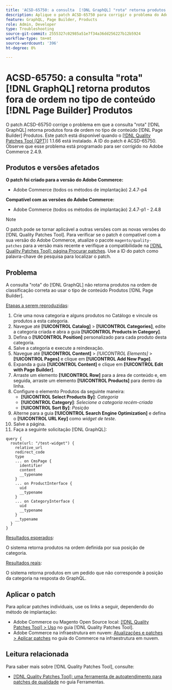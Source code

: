 ```yaml
---
title: 'ACSD-65750: a consulta  [!DNL GraphQL] "rota" retorna produtos fora de ordem no tipo de conteúdo  [!DNL Page Builder]  Produtos'
description: Aplique o patch ACSD-65750 para corrigir o problema do Adobe Commerce em que a consulta de "rota" do GraphQL retorna produtos fora de ordem no  [!DNL Page Builder] tipo de conteúdo Produtos.
feature: GraphQL, Page Builder, Products
role: Admin, Developer
type: Troubleshooting
source-git-commit: 2555327c02985a51e7f34a36dd256227b12b5924
workflow-type: tm+mt
source-wordcount: '396'
ht-degree: 0%

---
```



# ACSD-65750: a consulta &quot;rota&quot; [!DNL GraphQL] retorna produtos fora de ordem no tipo de conteúdo [!DNL Page Builder] Produtos

O patch ACSD-65750 corrige o problema em que a consulta &quot;rota&quot; [!DNL GraphQL] retorna produtos fora de ordem no tipo de conteúdo [!DNL Page Builder] Produtos. Este patch está disponível quando o [[!DNL Quality Patches Tool (QPT)]](/help/tools/quality-patches-tool/quality-patches-tool-to-self-serve-quality-patches.md) 1.1.66 está instalado. A ID do patch é ACSD-65750. Observe que esse problema está programado para ser corrigido no Adobe Commerce 2.4.9.

## Produtos e versões afetados

**O patch foi criado para a versão do Adobe Commerce:**

* Adobe Commerce (todos os métodos de implantação) 2.4.7-p4

**Compatível com as versões do Adobe Commerce:**

* Adobe Commerce (todos os métodos de implantação) 2.4.7-p1 - 2.4.8

>[!NOTE]
>
>O patch pode se tornar aplicável a outras versões com as novas versões do [!DNL Quality Patches Tool]. Para verificar se o patch é compatível com a sua versão do Adobe Commerce, atualize o pacote `magento/quality-patches` para a versão mais recente e verifique a compatibilidade na [[!DNL Quality Patches Tool]: página Procurar patches](https://experienceleague.adobe.com/tools/commerce-quality-patches/index.html). Use a ID do patch como palavra-chave de pesquisa para localizar o patch.

## Problema

A consulta &quot;rota&quot; do [!DNL GraphQL] não retorna produtos na ordem de classificação correta ao usar o tipo de conteúdo Produtos [!DNL Page Builder].

<u>Etapas a serem reproduzidas</u>:

1. Crie uma nova categoria e alguns produtos no Catálogo e vincule os produtos a esta categoria.
1. Navegue até **[!UICONTROL Catalog]** > **[!UICONTROL Categories]**, edite a categoria criada e abra a guia **[!UICONTROL Products in Category]**.
1. Defina o **[!UICONTROL Position]** personalizado para cada produto desta categoria.
1. Salve a categoria e execute a reindexação.
1. Navegue até **[!UICONTROL Content]** > *[!UICONTROL Elements]* > **[!UICONTROL Pages]** e clique em **[!UICONTROL Add New Page]**.
1. Expanda a guia **[!UICONTROL Content]** e clique em **[!UICONTROL Edit with Page Builder]**.
1. Arraste um elemento **[!UICONTROL Row]** para a área de conteúdo e, em seguida, arraste um elemento **[!UICONTROL Products]** para dentro da linha.
1. Configure o elemento Produtos da seguinte maneira:
   * **[!UICONTROL Select Products By]**: *Categoria*
   * **[!UICONTROL Category]**: *Selecione a categoria recém-criada*
   * **[!UICONTROL Sort By]**: *Posição*
1. Alterne para a guia **[!UICONTROL Search Engine Optimization]** e defina o **[!UICONTROL URL Key]** como *widget de teste*.
1. Salve a página.
1. Faça a seguinte solicitação [!DNL GraphQL]:

```
query {
  route(url: "/test-widget") {
    relative_url
    redirect_code
    type
    ... on CmsPage {
      identifier
      content
      __typename
    }
    ... on ProductInterface {
      uid
      __typename
    }
    ... on CategoryInterface {
      uid
      __typename
    }
    __typename
  }
}
```

<u>Resultados esperados</u>:

O sistema retorna produtos na ordem definida por sua posição de categoria.

<u>Resultados reais</u>:

O sistema retorna produtos em um pedido que não corresponde à posição da categoria na resposta do GraphQL.

## Aplicar o patch

Para aplicar patches individuais, use os links a seguir, dependendo do método de implantação:

* Adobe Commerce ou Magento Open Source local: [[!DNL Quality Patches Tool] > Uso](/help/tools/quality-patches-tool/usage.md) no guia [!DNL Quality Patches Tool].
* Adobe Commerce na infraestrutura em nuvem: [Atualizações e patches > Aplicar patches](https://experienceleague.adobe.com/docs/commerce-cloud-service/user-guide/develop/upgrade/apply-patches.html) no guia do Commerce na infraestrutura em nuvem.

## Leitura relacionada

Para saber mais sobre [!DNL Quality Patches Tool], consulte:

* [[!DNL Quality Patches Tool]: uma ferramenta de autoatendimento para patches de qualidade](/help/tools/quality-patches-tool/quality-patches-tool-to-self-serve-quality-patches.md) no guia Ferramentas.
